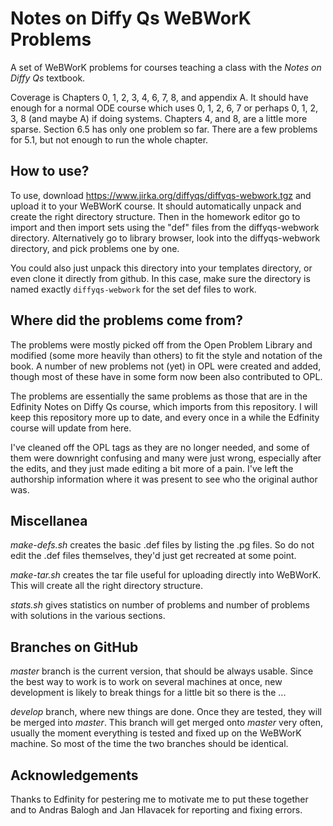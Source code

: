# Notes on Diffy Qs WeBWorK Problems

A set of WeBWorK problems for courses teaching a class with the
*Notes on Diffy Qs* textbook.

Coverage is Chapters 0, 1, 2, 3, 4, 6, 7, 8, and appendix A.  It should have
enough for a normal ODE course which uses 0, 1, 2, 6, 7 or perhaps 0, 1, 2, 3,
8 (and maybe A) if doing systems.  Chapters 4, and 8, are a little more sparse.
Section 6.5 has only one problem so far.  There are a few problems for 5.1, but
not enough to run the whole chapter.

## How to use?

To use, download https://www.jirka.org/diffyqs/diffyqs-webwork.tgz
and upload it to your WeBWorK course.  It should automatically unpack and
create the right directory structure.  Then in the homework editor go to import
and then import sets using the "def" files from the diffyqs-webwork directory.
Alternatively go to library browser, look into the diffyqs-webwork directory,
and pick problems one by one.

You could also just unpack this directory into your templates directory, or
even clone it directly from github.  In this case, make sure the directory 
is named exactly `diffyqs-webwork` for the set def files to work.

## Where did the problems come from?

The problems were mostly picked off from the Open Problem Library and modified
(some more heavily than others) to fit the style and notation of the book.
A number of new problems not (yet) in OPL were created and added, though most
of these have in some form now been also contributed to OPL.

The problems are essentially the same problems as those that are in the
Edfinity Notes on Diffy Qs course, which imports from this repository.  I will
keep this repository more up to date, and every once in a while the Edfinity
course will update from here.

I've cleaned off the OPL tags as they are no longer needed, and some of them
were downright confusing and many were just wrong, especially after the edits,
and they just made editing a bit more of a pain.  I've left the authorship
information where it was present to see who the original author was.

## Miscellanea

*make-defs.sh* creates the basic .def files by listing the .pg files.  So do
not edit the .def files themselves, they'd just get recreated at some point.

*make-tar.sh* creates the tar file useful for uploading directly into WeBWorK.
This will create all the right directory structure.

*stats.sh* gives statistics on number of problems and number of problems with
solutions in the various sections.

## Branches on GitHub

*master* branch is the current version, that should be always usable.  Since
the best way to work is to work on several machines at once, new development is
likely to break things for a little bit so there is the ...

*develop* branch, where new things are done.  Once they are tested, they will
be merged into *master*.  This branch will get merged onto *master* very often,
usually the moment everything is tested and fixed up on the WeBWorK machine.
So most of the time the two branches should be identical.

## Acknowledgements

Thanks to Edfinity for pestering me to motivate me to put these together and
to Andras Balogh and Jan Hlavacek for reporting and fixing errors.
